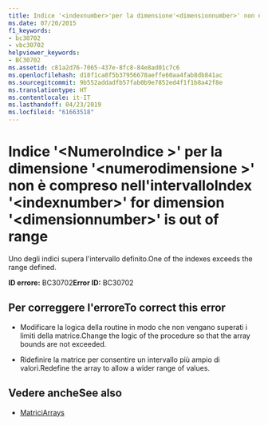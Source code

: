 ```yaml
---
title: Indice '<indexnumber>'per la dimensione'<dimensionnumber>' non è compreso nell'intervallo
ms.date: 07/20/2015
f1_keywords:
- bc30702
- vbc30702
helpviewer_keywords:
- BC30702
ms.assetid: c81a2d76-7065-437e-8fc8-84e8ad01c7c6
ms.openlocfilehash: d18f1ca8f5b37956678aeffe60aa4fab8db841ac
ms.sourcegitcommit: 9b552addadfb57fab0b9e7852ed4f1f1b8a42f8e
ms.translationtype: HT
ms.contentlocale: it-IT
ms.lasthandoff: 04/23/2019
ms.locfileid: "61663518"
---
```

# <a name="index-indexnumber-for-dimension-dimensionnumber-is-out-of-range"></a><span data-ttu-id="07f6c-102">Indice '\<NumeroIndice >' per la dimensione '\<numerodimensione >' non è compreso nell'intervallo</span><span class="sxs-lookup"><span data-stu-id="07f6c-102">Index '\<indexnumber>' for dimension '\<dimensionnumber>' is out of range</span></span>
<span data-ttu-id="07f6c-103">Uno degli indici supera l'intervallo definito.</span><span class="sxs-lookup"><span data-stu-id="07f6c-103">One of the indexes exceeds the range defined.</span></span>  
  
 <span data-ttu-id="07f6c-104">**ID errore:** BC30702</span><span class="sxs-lookup"><span data-stu-id="07f6c-104">**Error ID:** BC30702</span></span>  
  
## <a name="to-correct-this-error"></a><span data-ttu-id="07f6c-105">Per correggere l'errore</span><span class="sxs-lookup"><span data-stu-id="07f6c-105">To correct this error</span></span>  
  
- <span data-ttu-id="07f6c-106">Modificare la logica della routine in modo che non vengano superati i limiti della matrice.</span><span class="sxs-lookup"><span data-stu-id="07f6c-106">Change the logic of the procedure so that the array bounds are not exceeded.</span></span>  
  
- <span data-ttu-id="07f6c-107">Ridefinire la matrice per consentire un intervallo più ampio di valori.</span><span class="sxs-lookup"><span data-stu-id="07f6c-107">Redefine the array to allow a wider range of values.</span></span>  
  
## <a name="see-also"></a><span data-ttu-id="07f6c-108">Vedere anche</span><span class="sxs-lookup"><span data-stu-id="07f6c-108">See also</span></span>

- [<span data-ttu-id="07f6c-109">Matrici</span><span class="sxs-lookup"><span data-stu-id="07f6c-109">Arrays</span></span>](../../visual-basic/programming-guide/language-features/arrays/index.md)
